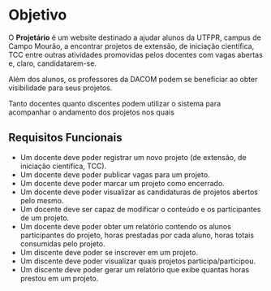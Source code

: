# Objetivo

O **Projetário** é um website destinado a ajudar alunos da UTFPR, campus
de Campo Mourão, a encontrar projetos de extensão, de iniciação científica,
TCC entre outras atividades promovidas pelos docentes com vagas abertas e,
claro, candidatarem-se.

Além dos alunos, os professores da DACOM podem se beneficiar ao obter
visibilidade para seus projetos.

Tanto docentes quanto discentes podem utilizar o sistema para acompanhar o andamento dos projetos nos quais 

## Requisitos Funcionais
- Um docente deve poder registrar um novo projeto (de extensão, de iniciação científica, TCC).
- Um docente deve poder publicar vagas para um projeto.
- Um docente deve poder marcar um projeto como encerrado.
- Um docente deve poder visualizar as candidaturas de projetos abertos pelo mesmo.
- Um docente deve ser capaz de modificar o conteúdo e os participantes de um projeto.
- Um docente deve poder obter um relatório contendo os alunos participantes do projeto,
horas prestadas por cada aluno, horas totais consumidas pelo projeto.
- Um discente deve poder se inscrever em um projeto.
- Um discente deve poder visualizar quais projetos participa/participou.
- Um discente deve poder gerar um relatório que exibe quantas horas prestou em um projeto.

